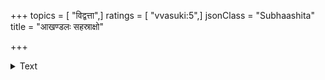 +++
topics = [ "विद्वत्ता",]
ratings = [ "vvasuki:5",]
jsonClass = "Subhaashita"
title = "आखण्डलः सहस्राक्षो"

+++

<details><summary>Text</summary>

आखण्डलः सहस्राक्षो विरूपाक्षस्त्रिलोचनः।  
यूयं विलोचनाः सर्वे वयं न्यायैकलोचनाः॥
</details>
